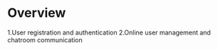 # Overview 
1.User registration and authentication
2.Online user management and chatroom communication
